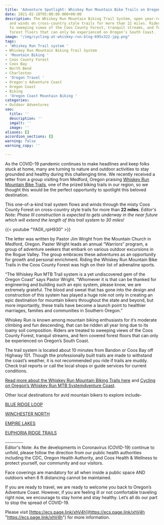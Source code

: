 ```yaml
---
title: 'Adventure Spotlight: Whiskey Run Mountain Bike Trails on Oregon’s South Coast'
date: 2021-02-18T05:00:00.000+00:00
description: The Whiskey Run Mountain Biking Trail System, open year-round, flows
  and winds on cross-country style trails for more than 22 miles. Riders are treated
  to sweeping views of the Coos County Forest, tranquil streams, and fern covered
  forest floors that can only be experienced on Oregon’s South Coast.
image: "/img/cycling-at-whiskey-run-blog-695x322-jpg.png"
tags:
- 'Whiskey Run Trail system '
- Whiskey Run Mountain Biking Trail System
- 'Mountain Biking '
- Coos County Forest
- Coos Bay
- North Bend
- Charleston
- 'Oregon Travel '
- Oregon's Adventure Coast
- Oregon Coast
- Biking
- 'Oregon Coast Mountain Biking '
categories:
- Outdoor Adventures
seo:
  title: ''
  description: ''
  imgalt: ''
  image: ''
aliases: []
accordion_sections: []
warning: false
warning_copy: ''

---
```

As the COVID-19 pandemic continues to make headlines and keep folks stuck at home, many are turning to nature and outdoor activities to stay grounded and healthy during this challenging time. We recently received a letter from a group visiting from Medford, Oregon praising [Whiskey Run Mountain Bike Trails](https://www.trailforks.com/region/whiskey-run-trails-21273/?activitytype=1&z=12.4&lat=43.21305&lon=-124.36649), one of the prized biking trails in our region, so we thought this would be the perfect opportunity to spotlight this beloved destination.

This one-of-a-kind trail system flows and winds through the misty Coos County Forest on cross-country style trails for more than **22 miles**. _Editor's Note: Phase III construction is expected to gets underway in the near future which will extend the length of this trail system to 30 miles!_

{{< youtube "YA0X_rpH930" >}}

The letter was written by Pastor Jim Wright from the Mountain Church in Medford, Oregon. Paster Wright leads an annual “Warriors” program, a group of adventure seekers that embark on various outdoor excursions in the Rogue Valley. The group embraces these adventures as an opportunity for growth and personal enrichment. Riding the Whiskey Run Mountain Bike Trails in the Coos County Forest was high on their list of adrenaline sports.

“The Whiskey Run MTB Trail system is a yet undiscovered gem of the Oregon Coast” says Pastor Wright. “Whomever it is that can be thanked for engineering and building such an epic system, please know, we are extremely grateful. The blood and sweat that has gone into the design and construction of this system has played a huge role not only in creating an epic destination for mountain bikers throughout the state and beyond, but more importantly, these trails have become a launch point to healthier marriages, families and communities in Southern Oregon.”

Whiskey Run is known among mountain biking enthusiasts for it’s moderate climbing and fun descending, that can be ridden all year long due to its loamy soil composition. Riders are treated to sweeping views of the Coos County Forest, tranquil streams, and fern covered forest floors that can only be experienced on Oregon’s South Coast.

The trail system is located about 10 minutes from Bandon or Coos Bay off Highway 101. Though the professionally built trails are made to withstand the coast’s weather, it is not recommended you ride if trails are muddy. Check trail reports or call the local shops or guide services for current conditions.

[Read more about the Whiskey Run Mountain Biking Trails here](https://www.mtbproject.com/directory/8019222/whiskey-run-trails) and [Cycling on Oregon’s ](https://www.oregonsadventurecoast.com/cycling/)[Whiskey Run MTB System](https://traveloregon.com/things-to-do/outdoor-recreation/bicycling/whiskey-run-mtb-system/)[dventure Coast](https://www.oregonsadventurecoast.com/cycling/).

Other local destinations for avid mountain bikers to explore include-

[BLUE RIDGE LOOP](https://www.mtbproject.com/trail/7028954/blue-ridge-loop)

[WINCHESTER NORTH](https://www.mtbproject.com/trail/7032115/winchester-north)

[EMPIRE LAKES](http://coosbay.org/uploads/PDF/Operations/Parks/John_Topits_Park/JOHN_TOPITS_PARK_TRAIL_MAP.pdf)

[EUPHORIA RIDGE TRAILS](https://www.trailforks.com/trails/euphoria-ridge-middle/)

\---------   
Editor's Note: As the developments in Coronavirus (COVID-19) continue to unfold, please follow the direction from our public health authorities including the CDC, Oregon Health Authority, and Coos Health & Wellness to protect yourself, our community and our visitors.  
  
Face coverings are mandatory for all when inside a public space AND outdoors when 6 ft distancing cannot be maintained.   
  
If you are ready to travel, we are ready to welcome you back to Oregon’s Adventure Coast. However, if you are feeling ill or not comfortable traveling right now, we encourage to stay home and stay healthy. Let’s all do our part to stop the spread of COVID-19.  
   
Please visit [https://ecs.page.link/xhV4h](https://ecs.page.link/xhV4h "https://ecs.page.link/xhV4h") for more information.